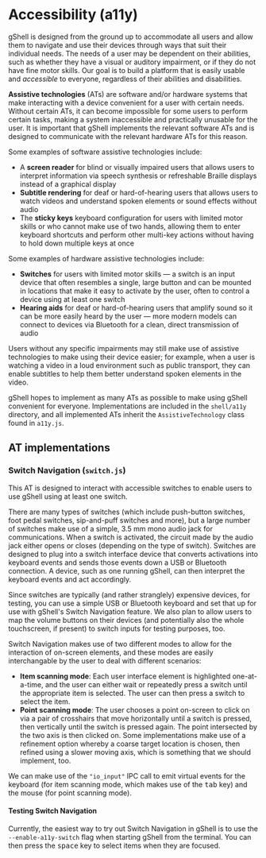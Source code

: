 # Accessibility (a11y)
gShell is designed from the ground up to accommodate all users and allow them to navigate and use their devices through ways that suit their individual needs. The needs of a user may be dependent on their abilities, such as whether they have a visual or auditory impairment, or if they do not have fine motor skills. Our goal is to build a platform that is easily usable and _accessible_ to everyone, regardless of their abilities and disabilities.

**Assistive technologies** (ATs) are software and/or hardware systems that make interacting with a device convenient for a user with certain needs. Without certain ATs, it can become impossible for some users to perform certain tasks, making a system inaccessible and practically unusable for the user. It is important that gShell implements the relevant software ATs and is designed to communicate with the relevant hardware ATs for this reason.

Some examples of software assistive technologies include:

* A **screen reader** for blind or visually impaired users that allows users to interpret information via speech synthesis or refreshable Braille displays instead of a graphical display
* **Subtitle rendering** for deaf or hard-of-hearing users that allows users to watch videos and understand spoken elements or sound effects without audio
* The **sticky keys** keyboard configuration for users with limited motor skills or who cannot make use of two hands, allowing them to enter keyboard shortcuts and perform other multi-key actions without having to hold down multiple keys at once

Some examples of hardware assistive technologies include:

* **Switches** for users with limited motor skills — a switch is an input device that often resembles a single, large button and can be mounted in locations that make it easy to activate by the user, often to control a device using at least one switch
* **Hearing aids** for deaf or hard-of-hearing users that amplify sound so it can be more easily heard by the user — more modern models can connect to devices via Bluetooth for a clean, direct transmission of audio

Users without any specific impairments may still make use of assistive technologies to make using their device easier; for example, when a user is watching a video in a loud environment such as public transport, they can enable subtitles to help them better understand spoken elements in the video.

gShell hopes to implement as many ATs as possible to make using gShell convenient for everyone. Implementations are included in the `shell/a11y` directory, and all implemented ATs inherit the `AssistiveTechnology` class found in `a11y.js`.

## AT implementations

### Switch Navigation (`switch.js`)
This AT is designed to interact with accessible switches to enable users to use gShell using at least one switch.

There are many types of switches (which include push-button switches, foot pedal switches, sip-and-puff switches and more), but a large number of switches make use of a simple, 3.5 mm mono audio jack for communications. When a switch is activated, the circuit made by the audio jack either opens or closes (depending on the type of switch). Switches are designed to plug into a switch interface device that converts activations into keyboard events and sends those events down a USB or Bluetooth connection. A device, such as one running gShell, can then interpret the keyboard events and act accordingly.

Since switches are typically (and rather stranglely) expensive devices, for testing, you can use a simple USB or Bluetooth keyboard and set that up for use with gShell's Switch Navigation feature. We also plan to allow users to map the volume buttons on their devices (and potentially also the whole touchscreen, if present) to switch inputs for testing purposes, too.

Switch Navigation makes use of two different modes to allow for the interaction of on-screen elements, and these modes are easily interchangable by the user to deal with different scenarios:

* **Item scanning mode**: Each user interface element is highlighted one-at-a-time, and the user can either wait or repeatedly press a switch until the appropriate item is selected. The user can then press a switch to select the item.
* **Point scanning mode**: The user chooses a point on-screen to click on via a pair of crosshairs that move horizontally until a switch is pressed, then vertically until the switch is pressed again. The point intersected by the two axis is then clicked on. Some implementations make use of a refinement option whereby a coarse target location is chosen, then refined using a slower moving axis, which is something that we should implement, too.

We can make use of the `"io_input"` IPC call to emit virtual events for the keyboard (for item scanning mode, which makes use of the <kbd>tab</kbd> key) and the mouse (for point scanning mode).

#### Testing Switch Navigation
Currently, the easiest way to try out Switch Navigation in gShell is to use the `--enable-a11y-switch` flag when starting gShell from the terminal. You can then press the <kbd>space</kbd> key to select items when they are focused.